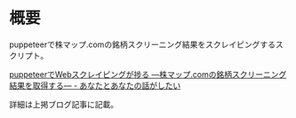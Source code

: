 # 概要

puppeteerで株マップ.comの銘柄スクリーニング結果をスクレイピングするスクリプト。

[puppeteerでWebスクレイピングが捗る ―株マップ.comの銘柄スクリーニング結果を取得する― - あなたとあなたの話がしたい](https://fuyu.hatenablog.com/entry/2020/01/26/101742)

詳細は上掲ブログ記事に記載。
